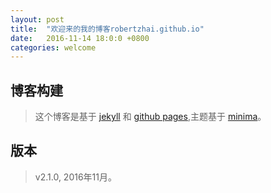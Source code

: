 ```yaml
---
layout: post
title:  "欢迎来的我的博客robertzhai.github.io"
date:   2016-11-14 18:0:0 +0800
categories: welcome
---
```


## 博客构建
>这个博客是基于 [jekyll](https://jekyllrb.com/docs/quickstart/) 和 [github pages](https://pages.github.com/),主题基于
 [minima](https://github.com/jekyll/minima)。

## 版本
> v2.1.0, 2016年11月。

